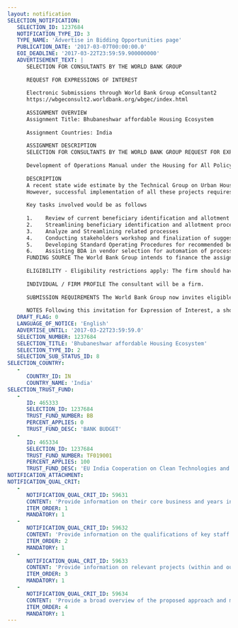 ```yaml
---
layout: notification
SELECTION_NOTIFICATION: 
   SELECTION_ID: 1237684
   NOTIFICATION_TYPE_ID: 3
   TYPE_NAME: 'Advertise in Bidding Opportunities page'
   PUBLICATION_DATE: '2017-03-07T00:00:00.0'
   EOI_DEADLINE: '2017-03-22T23:59:59.900000000'
   ADVERTISEMENT_TEXT: |
      SELECTION FOR CONSULTANTS BY THE WORLD BANK GROUP
      
      REQUEST FOR EXPRESSIONS OF INTEREST
      
      Electronic Submissions through World Bank Group eConsultant2
      https://wbgeconsult2.worldbank.org/wbgec/index.html
      
      ASSIGNMENT OVERVIEW
      Assignment Title: Bhubaneshwar affordable Housing Ecosystem 
      
      Assignment Countries: India
      
      ASSIGNMENT DESCRIPTION
      SELECTION FOR CONSULTANTS BY THE WORLD BANK GROUP REQUEST FOR EXPRESSIONS OF INTEREST 
      
      Development of Operations Manual under the Housing for All Policy for Bhubaneshwar 
      
      DESCRIPTION 
      A recent state wide estimate by the Technical Group on Urban Housing Shortage (2012-17) states that there is a shortfall of about 4,10,000 housing units in Odisha. The rising land and construction costs have made affordable housing out of reach for the EWS and LIG households in the urban areas. Hence, the Government of Odisha has taken up Housing for All with a vision to provide affordable housing options to all urban residents in Odisha and has launched Policy for Housing for All in Urban Areas, Odisha in 2015. Under the umbrella of this policy, Bhubaneswar Development Authority (BDA) is taking up a number of slum redevelopment and affordable housing projects and plans to launch around 10,000 EWS dwelling units shortly under this scheme. 
      However, successful implementation of all these projects requires a robust implementation framework within Govt. of Odisha. For this purpose, BDA is looking to engage consultant services of a firm to assist them in  a) Streamlining beneficiary identification, registration and allotment process in affordable housing; and b) Providing assistance in identification and selection of micro-finance institutions for economically weaker and low income beneficiaries. 
      
      Key tasks involved would be as follows 
      
      1.	Review of current beneficiary identification and allotment process in affordable housing
      2.	Streamlining beneficiary identification and allotment process in affordable housing
      3.	Analyze and Streamlining related processes
      4.	Conducting stakeholders workshop and finalization of suggested measures
      5.	Developing Standard Operating Procedures for recommended beneficiary identification and allotment process
      6.	Assisting BDA in vendor selection for automation of processes Identification & Selection of Micro-Finance Institutions and Housing Finance Corporations for Affordable Housing
      FUNDING SOURCE The World Bank Group intends to finance the assignment / services described below under the following: - EU India Cooperation on Clean Technologies and Energy Efficiencies for Eco-Cities Trust Fund. 
      
      ELIGIBILITY - Eligibility restrictions apply: The firm should have relevant experience in housing and urban infrastructure sector, both within the region of assignment and outside it an d/ or in business process improvement projects in the infrastructure sector. The firm should propose suitable key staff with relevant and requisite experience. The focus shall be on the quality of the team proposed for the assignment and the broad approach and methodology for executing the assignment. 
      
      INDIVIDUAL / FIRM PROFILE The consultant will be a firm. 
      
      SUBMISSION REQUIREMENTS The World Bank Group now invites eligible firms to indicate their interest in providing the services. Interested firms must provide information indicating that they are qualified to perform the services (brochures, description of similar assignments, experience in similar conditions, availability of appropriate skills among staff, etc. for firms; CV and cover letter for individuals). Please note that the total size of all attachments should be less than 5MB. Consultants may associate to enhance their qualifications. Interested firms are hereby invited to submit expressions of interest. Expressions of Interest should be submitted, in English, electronically through World Bank Group eConsultant2 (https://wbgeconsult2.worldbank.org/wbgec/index.html) 
      
      NOTES Following this invitation for Expression of Interest, a shortlist of qualified firms will be formally invited to submit proposals. Shortlisting and selection will be subject to the availability of funding. Only those firms which have been shortlisted will receive notification. No debrief will be provided to firms which have not been shortlisted.
   DRAFT_FLAG: 0
   LANGUAGE_OF_NOTICE: 'English'
   ADVERTISE_UNTIL: '2017-03-22T23:59:59.0'
   SELECTION_NUMBER: 1237684
   SELECTION_TITLE: 'Bhubaneshwar affordable Housing Ecosystem'
   SELECTION_TYPE_ID: 2
   SELECTION_SUB_STATUS_ID: 8
SELECTION_COUNTRY: 
   - 
      COUNTRY_ID: IN
      COUNTRY_NAME: 'India'
SELECTION_TRUST_FUND: 
   - 
      ID: 465333
      SELECTION_ID: 1237684
      TRUST_FUND_NUMBER: BB
      PERCENT_APPLIES: 0
      TRUST_FUND_DESC: 'BANK BUDGET'
   - 
      ID: 465334
      SELECTION_ID: 1237684
      TRUST_FUND_NUMBER: TF019001
      PERCENT_APPLIES: 100
      TRUST_FUND_DESC: 'EU India Cooperation on Clean Technologies and Energy Effeciencies for Eco-Cities Trust Fund'
NOTIFICATION_ATTACHMENT: 
NOTIFICATION_QUAL_CRIT: 
   - 
      NOTIFICATION_QUAL_CRIT_ID: 59631
      CONTENT: 'Provide information on their core business and years in business'
      ITEM_ORDER: 1
      MANDATORY: 1
   - 
      NOTIFICATION_QUAL_CRIT_ID: 59632
      CONTENT: 'Provide information on the qualifications of key staff being proposed for executing assignment'
      ITEM_ORDER: 2
      MANDATORY: 1
   - 
      NOTIFICATION_QUAL_CRIT_ID: 59633
      CONTENT: 'Provide information on relevant projects (within and outside the region of assignment) to demonstrate that they are qualified in the field of the assignment'
      ITEM_ORDER: 3
      MANDATORY: 1
   - 
      NOTIFICATION_QUAL_CRIT_ID: 59634
      CONTENT: 'Provide a broad overview of the proposed approach and methodology for executing the project'
      ITEM_ORDER: 4
      MANDATORY: 1
---
```

